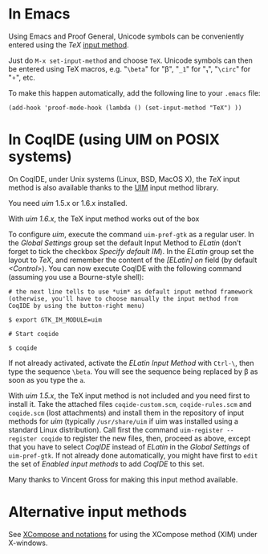 In Emacs
========

Using Emacs and Proof General, Unicode symbols can be conveniently entered using the *TeX* [input method](http://www.gnu.org/software/emacs/manual/html_node/emacs/Select-Input-Method.html).

Just do `M-x set-input-method` and choose `TeX`. Unicode symbols can then be entered using TeX macros, e.g. "`\beta`" for "β", "`_1`" for "₁", "`\circ`" for "∘", etc.

To make this happen automatically, add the following line to your `.emacs` file:

    (add-hook 'proof-mode-hook (lambda () (set-input-method "TeX") ))

In CoqIDE (using UIM on POSIX systems)
======================================

On CoqIDE, under Unix systems (Linux, BSD, MacOS X), the *TeX* input method is also available thanks to the [UIM](http://code.google.com/p/uim/) input method library.

You need *uim* 1.5.x or 1.6.x installed.

With *uim 1.6.x*, the TeX input method works out of the box

To configure *uim*, execute the command `uim-pref-gtk` as a regular user. In the *Global Settings* group set the default Input Method to *ELatin* (don’t forget to tick the checkbox *Specify default IM*). In the *ELatin* group set the layout to *TeX*, and remember the content of the *\[ELatin\] on* field (by default *&lt;Control&gt;*). You can now execute CoqIDE with the following command (assuming you use a Bourne-style shell):


```
# the next line tells to use *uim* as default input method framework (otherwise, you'll have to choose manually the input method from CoqIDE by using the button-right menu)

$ export GTK_IM_MODULE=uim

# Start coqide

$ coqide
```

If not already activated, activate the *ELatin Input Method* with `Ctrl-\`, then type the sequence `\beta`. You will see the sequence being replaced by β as soon as you type the `a`.

With *uim 1.5.x*, the TeX input method is not included and you need
first to install it. Take the attached files `coqide-custom.scm`, `coqide-rules.scm` and `coqide.scm` (lost attachments) and install them in the repository of input methods for *uim* (typically `/usr/share/uim` if uim was installed using a standard Linux distribution). Call first the command `uim-register --register coqide` to register the new files, then, proceed as above, except that you have to select *CoqIDE* instead of *ELatin* in the *Global Settings* of `uim-pref-gtk`. If not already done automatically, you might have first to `edit` the set of *Enabled input methods* to add *CoqIDE* to this set.

Many thanks to Vincent Gross for making this input method available.

Alternative input methods
=========================

See [XCompose and notations](XComposeAndNotations) for using the XCompose method (XIM) under X-windows.
